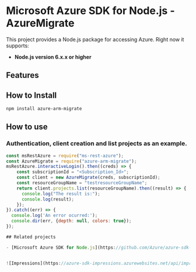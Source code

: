 # Microsoft Azure SDK for Node.js - AzureMigrate
This project provides a Node.js package for accessing Azure. Right now it supports:
- **Node.js version 6.x.x or higher**

## Features


## How to Install

```bash
npm install azure-arm-migrate
```

## How to use

### Authentication, client creation and list projects as an example.

```javascript
const msRestAzure = require("ms-rest-azure");
const AzureMigrate = require("azure-arm-migrate");
msRestAzure.interactiveLogin().then((creds) => {
    const subscriptionId = "<Subscription_Id>";
    const client = new AzureMigrate(creds, subscriptionId);
    const resourceGroupName = "testresourceGroupName";
    return client.projects.list(resourceGroupName).then((result) => {
      console.log("The result is:");
      console.log(result);
    });
}).catch((err) => {
  console.log('An error ocurred:');
  console.dir(err, {depth: null, colors: true});
});

## Related projects

- [Microsoft Azure SDK for Node.js](https://github.com/Azure/azure-sdk-for-node)


![Impressions](https://azure-sdk-impressions.azurewebsites.net/api/impressions/azure-sdk-for-node%2Flib%2Fservices%2FmigrateManagement%2FREADME.png)
